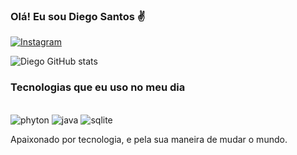 
### Olá! Eu sou Diego Santos ✌️

[![Instagram](https://img.shields.io/badge/Instagram-E4405F?style=for-the-badge&logo=instagram&logoColor=white)](https://www.instagram.com/sandevhacker2023/)


![Diego GitHub stats](https://github-readme-stats.vercel.app/api?username=sandevhacker&show_icons=true&theme=dark)


### Tecnologias que eu uso no meu dia

<div style="display: inline_block"><br/>
<img algin="center" alt="phyton" src="https://img.shields.io/badge/Python-3776AB?style=for-the-badge&logo=python&logoColor=white" />
<img algin="center" alt="java" src="https://img.shields.io/badge/Java-ED8B00?style=for-the-badge&logo=java&logoColor=white" />
<img algin="center" alt="sqlite" src="https://img.shields.io/badge/SQLite-07405E?style=for-the-badge&logo=sqlite&logoColor=white" />
</div>

Apaixonado por tecnologia, e pela sua maneira de mudar o mundo.
